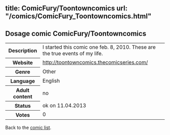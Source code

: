 title: ComicFury/Toontowncomics
url: "/comics/ComicFury_Toontowncomics.html"
---
Dosage comic ComicFury/Toontowncomics
-----------------------------------------

<table class="comicinfo">
<tr>
<th>Description</th><td>I started this comic one feb. 8, 2010. These are the true events of my life.</td>
</tr>
<tr>
<th>Website</th><td><a href="http://toontowncomics.thecomicseries.com/">http://toontowncomics.thecomicseries.com/</a></td>
</tr>
<tr>
<th>Genre</th><td>Other</td>
</tr>
<tr>
<th>Language</th><td>English</td>
</tr>
<tr>
<th>Adult content</th><td>no</td>
</tr>
<tr>
<th>Status</th><td>ok on 11.04.2013</td>
</tr>
<tr>
<th>Votes</th><td>0</div></td>
</tr>
</table>

Back to the [comic list](../comic-index.html).
